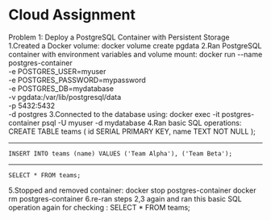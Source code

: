 # Cloud Assignment

Problem 1: Deploy a PostgreSQL Container with Persistent Storage
1.Created a Docker volume:
	docker volume create pgdata
2.Ran PostgreSQL container with environment variables and volume mount:
	docker run --name postgres-container \
        	-e POSTGRES_USER=myuser \
        	-e POSTGRES_PASSWORD=mypassword \
        	-e POSTGRES_DB=mydatabase \
                -v pgdata:/var/lib/postgresql/data \
        	-p 5432:5432 \
                -d postgres
3.Connected to the database using:
	docker exec -it postgres-container psql -U myuser -d mydatabase
4.Ran basic SQL operations:
	CREATE TABLE teams (
        id SERIAL PRIMARY KEY,
        name TEXT NOT NULL
        );

---------------
	INSERT INTO teams (name) VALUES ('Team Alpha'), ('Team Beta');
---------------
	SELECT * FROM teams;
5.Stopped and removed container:
	docker stop postgres-container
	docker rm postgres-container
6.re-ran steps 2,3 again and ran this basic SQL operation again for checking :
	SELECT * FROM teams;
 


